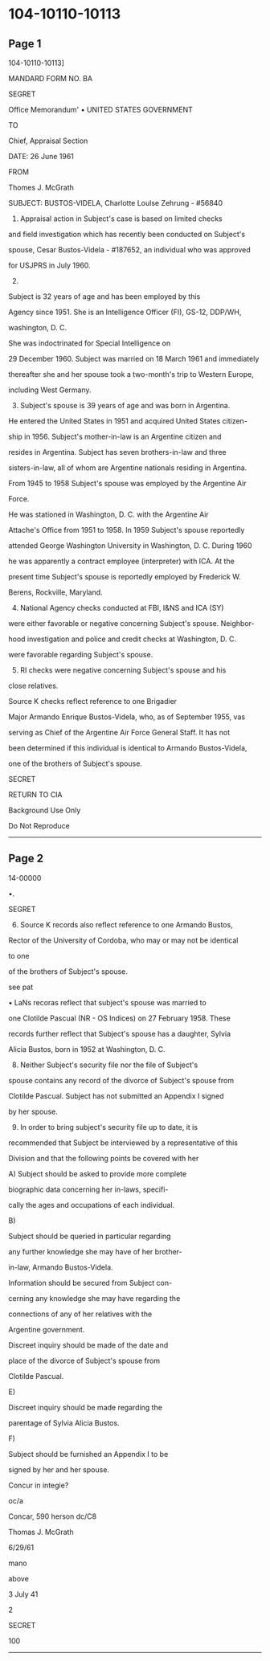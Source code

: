 # 104-10110-10113

## Page 1

104-10110-10113]

MANDARD FORM NO. BA

SEGRET

Office Memorandum' • UNITED STATES GOVERNMENT

TO

Chief, Appraisal Section

DATE: 26 June 1961

FROM

Thomes J. McGrath

SUBJECT: BUSTOS-VIDELA, Charlotte Loulse Zehrung - #56840

1. Appraisal action in Subject's case is based on limited checks

and field investigation which has recently been conducted on Subject's

spouse, Cesar Bustos-Videla - #187652, an individual who was approved

for USJPRS in July 1960.

2.

Subject is 32 years of age and has been employed by this

Agency since 1951. She is an Intelligence Officer (FI), GS-12, DDP/WH,

washington, D. C.

She was indoctrinated for Special Intelligence on

29 December 1960. Subject was married on 18 March 1961 and immediately

thereafter she and her spouse took a two-month's trip to Western Europe,

including West Germany.

3. Subject's spouse is 39 years of age and was born in Argentina.

He entered the United States in 1951 and acquired United States citizen-

ship in 1956. Subject's mother-in-law is an Argentine citizen and

resides in Argentina. Subject has seven brothers-in-law and three

sisters-in-law, all of whom are Argentine nationals residing in Argentina.

From 1945 to 1958 Subject's spouse was employed by the Argentine Air

Force.

He was stationed in Washington, D. C. with the Argentine Air

Attache's Office from 1951 to 1958. In 1959 Subject's spouse reportedly

attended George Washington University in Washington, D. C. During 1960

he was apparently a contract employee (interpreter) with ICA. At the

present time Subject's spouse is reportedly employed by Frederick W.

Berens, Rockville, Maryland.

4. National Agency checks conducted at FBI, I&NS and ICA (SY)

were either favorable or negative concerning Subject's spouse. Neighbor-

hood investigation and police and credit checks at Washington, D. C.

were favorable regarding Subject's spouse.

5. RI checks were negative concerning Subject's spouse and his

close relatives.

Source K checks reflect reference to one Brigadier

Major Armando Enrique Bustos-Videla, who, as of September 1955, vas

serving as Chief of the Argentine Air Force General Staff. It has not

been determined if this individual is identical to Armando Bustos-Videla,

one of the brothers of Subject's spouse.

SECRET

RETURN TO CIA

Background Use Only

Do Not Reproduce

---

## Page 2

14-00000

•.

SEGRET

6. Source K records also reflect reference to one Armando Bustos,

Rector of the University of Cordoba, who may or may not be identical

to one

of the brothers of Subject's spouse.

see pat

• LaNs recoras reflect that subject's spouse was married to

one Clotilde Pascual (NR - OS Indices) on 27 February 1958. These

records further reflect that Subject's spouse has a daughter, Sylvia

Alicia Bustos, born in 1952 at Washington, D. C.

8. Neither Subject's security file nor the file of Subject's

spouse contains any record of the divorce of Subject's spouse from

Clotilde Pascual. Subject has not submitted an Appendix I signed

by her spouse.

9. In order to bring subject's security file up to date, it is

recommended that Subject be interviewed by a representative of this

Division and that the following points be covered with her

A) Subject should be asked to provide more complete

biographic data concerning her in-laws, specifi-

cally the ages and occupations of each individual.

B)

Subject should be queried in particular regarding

any further knowledge she may have of her brother-

in-law, Armando Bustos-Videla.

Information should be secured from Subject con-

cerning any knowledge she may have regarding the

connections of any of her relatives with the

Argentine government.

Discreet inquiry should be made of the date and

place of the divorce of Subject's spouse from

Clotilde Pascual.

E)

Discreet inquiry should be made regarding the

parentage of Sylvia Alicia Bustos.

F)

Subject should be furnished an Appendix I to be

signed by her and her spouse.

Concur in integie?

oc/a

Concar, 590 herson dc/C8

Thomas J. McGrath

6/29/61

mano

above

3 July 41

2

SECRET

100

---

